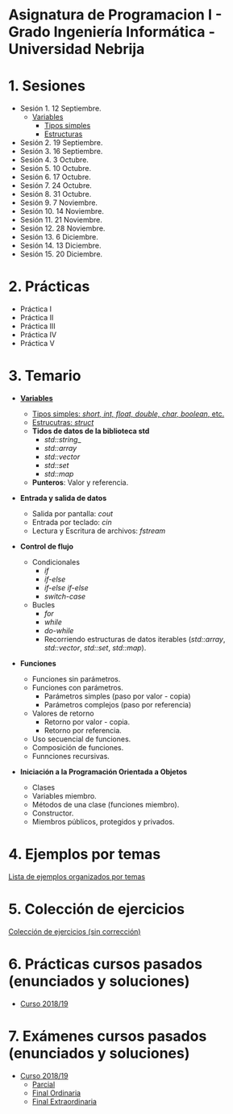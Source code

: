# Asignatura de Programacion I - Grado Ingeniería Informática - Universidad Nebrija

# 1. Sesiones

- Sesión 1. 12 Septiembre.
  - [Variables](./temario/variables/README.md)
    - [Tipos simples](./temario/variables/tipossimples.md)
    - [Estructuras](./temario/variables/estructuras.md)
- Sesión 2. 19 Septiembre.
- Sesión 3. 16 Septiembre.
- Sesión 4. 3 Octubre.
- Sesión 5. 10 Octubre.
- Sesión 6. 17 Octubre.
- Sesión 7. 24 Octubre.
- Sesión 8. 31 Octubre.
- Sesión 9. 7 Noviembre.
- Sesión 10. 14 Noviembre.
- Sesión 11. 21 Noviembre.
- Sesión 12. 28 Noviembre.
- Sesión 13. 6 Diciembre.
- Sesión 14. 13 Diciembre.
- Sesión 15. 20 Diciembre.

# 2. Prácticas

- Práctica I
- Práctica II
- Práctica III
- Práctica IV
- Práctica V

# 3. Temario

- [**Variables**](./temario/variables/README.md)

  - [Tipos simples: _short, int, float, double, char, boolean_, etc.](./temario/variables/tipossimples.md)
  - [Estrucutras: _struct_](./temario/variables/estructuras.md)
  - **Tidos de datos de la biblioteca std**
    - _std::string__
    - _std::array_
    - _std::vector_
    - _std::set_
    - _std::map_
  - **Punteros**: Valor y referencia.

- **Entrada y salida de datos**
  - Salida por pantalla: _cout_
  - Entrada por teclado: _cin_
  - Lectura y Escritura de archivos: _fstream_
- **Control de flujo**
  - Condicionales
    - _if_
    - _if-else_
    - _if-else if-else_
    - _switch-case_
  - Bucles
    - _for_
    - _while_
    - _do-while_
    - Recorriendo estructuras de datos iterables (_std::array_, _std::vector_, _std::set_, _std::map_).
- **Funciones**

  - Funciones sin parámetros.
  - Funciones con parámetros.
    - Parámetros simples (paso por valor - copia)
    - Parámetros complejos (paso por referencia)
  - Valores de retorno
    - Retorno por valor - copia.
    - Retorno por referencia.
  - Uso secuencial de funciones.
  - Composición de funciones.
  - Funnciones recursivas.

- **Iniciación a la Programación Orientada a Objetos**
  - Clases
  - Variables miembro.
  - Métodos de una clase (funciones miembro).
  - Constructor.
  - Miembros públicos, protegidos y privados.

# 4. Ejemplos por temas

[Lista de ejemplos organizados por temas](./EJEMPLOS.md)

# 5. Colección de ejercicios

[Colección de ejercicios (sin corrección)](./EJERCICIOS.md)

# 6. Prácticas cursos pasados (enunciados y soluciones)

- [Curso 2018/19](https://github.com/Nebrija-Programacion/Programacion-I/tree/master/practicas/1819)

# 7. Exámenes cursos pasados (enunciados y soluciones)

- [Curso 2018/19](https://github.com/Nebrija-Programacion/Programacion-I/tree/master/examenes/1819)
  - [Parcial](https://github.com/Nebrija-Programacion/Programacion-I/tree/master/examenes/1819/Parcial1)
  - [Final Ordinaria](https://github.com/Nebrija-Programacion/Programacion-I/tree/master/examenes/1819/ordinaria)
  - [Final Extraordinaria](https://github.com/Nebrija-Programacion/Programacion-I/tree/master/examenes/1819/extraordinaria)
